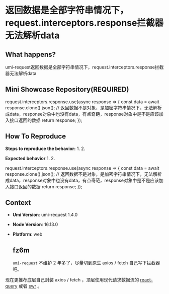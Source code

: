 # 返回数据是全部字符串情况下，request.interceptors.response拦截器无法解析data

## What happens?

umi-request返回数据是全部字符串情况下，request.interceptors.response拦截器无法解析data

## Mini Showcase Repository(REQUIRED)

request.interceptors.response.use(async response => {
const data = await response.clone().json(); // 返回数据不是对象，是加密字符串情况下，无法解析成data，response对象中也没有data，有点奇葩，response对象中是不是应该加入接口返回的数据
return response;
});

## How To Reproduce

**Steps to reproduce the behavior:** 1. 2.

**Expected behavior** 1. 2.

request.interceptors.response.use(async response => {
const data = await response.clone().json(); // 返回数据不是对象，是加密字符串情况下，无法解析成data，response对象中也没有data，有点奇葩，response对象中是不是应该加入接口返回的数据
return response;
});

## Context

- **Umi Version**: umi-request 1.4.0
- **Node Version**: 16.13.0
- **Platform**: web

  ## fz6m

  `umi-request` 不维护 2 年多了，尽量切到原生 axios / fetch 自己写下拦截器吧。

现在更推荐底层自己封装 axios / fetch ，顶层使用现代请求数据流的 [react-query](https://umijs.org/docs/max/react-query) 或者 [swr](https://github.com/vercel/swr) 。
